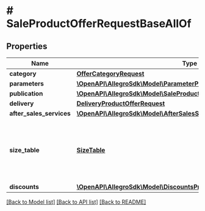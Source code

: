 # # SaleProductOfferRequestBaseAllOf

## Properties

Name | Type | Description | Notes
------------ | ------------- | ------------- | -------------
**category** | [**OfferCategoryRequest**](OfferCategoryRequest.md) |  | [optional]
**parameters** | [**\OpenAPI\AllegroSdk\Model\ParameterProductOfferRequest[]**](ParameterProductOfferRequest.md) |  | [optional]
**publication** | [**\OpenAPI\AllegroSdk\Model\SaleProductOfferRequestBaseAllOfPublication**](SaleProductOfferRequestBaseAllOfPublication.md) |  | [optional]
**delivery** | [**DeliveryProductOfferRequest**](DeliveryProductOfferRequest.md) |  | [optional]
**after_sales_services** | [**\OpenAPI\AllegroSdk\Model\AfterSalesServicesProductOfferRequest**](AfterSalesServicesProductOfferRequest.md) |  | [optional]
**size_table** | [**SizeTable**](SizeTable.md) | The size table information. You should enter the size tabe identifier or name. | [optional]
**discounts** | [**\OpenAPI\AllegroSdk\Model\DiscountsProductOfferRequest**](DiscountsProductOfferRequest.md) |  | [optional]

[[Back to Model list]](../../README.md#models) [[Back to API list]](../../README.md#endpoints) [[Back to README]](../../README.md)
